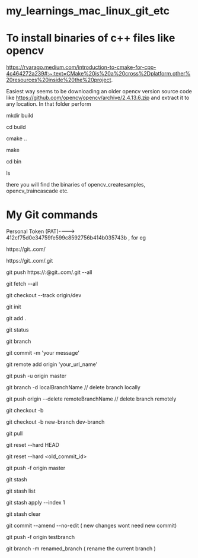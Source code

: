 # my_learnings_mac_linux_git_etc

# To install binaries of c++ files like opencv

https://rvarago.medium.com/introduction-to-cmake-for-cpp-4c464272a239#:~:text=CMake%20is%20a%20cross%2Dplatform,other%20resources%20inside%20the%20project.

Easiest way seems to be downloading an older opencv version source code like https://github.com/opencv/opencv/archive/2.4.13.6.zip and extract it to any location. In that folder perform

mkdir build

cd build

cmake ..

make

cd bin

ls

there you will find the binaries of opencv_createsamples, opencv_traincascade etc.


# My Git commands

Personal Token (PAT)----> 412cf75d0e34759fe599c8592756b414b035743b , for eg

https://git.<organization>.com/<path to repo>

https://git.<organization>.com/<path to repo>.git

git push https://<username>:<PAT>@git.<organization>.com/<path to repo>.git --all

git fetch --all

git checkout --track origin/dev

git init

git add .

git status

git branch

git commit -m 'your message'

git remote add origin 'your_url_name'
 
git push -u origin master

git branch -d localBranchName // delete branch locally

git push origin --delete remoteBranchName // delete branch remotely

git checkout -b <branch-name>
 
git checkout -b new-branch dev-branch
 
git pull <remote>
 
git reset --hard HEAD
 
git reset --hard <old_commit_id>
 
git push -f origin master
 
git stash
 
git stash list
 
git stash apply --index 1
 
git stash clear
 
git commit --amend --no-edit ( new changes wont need new commit)
 
git push -f origin testbranch
 
git branch -m renamed_branch ( rename the current branch )
 



